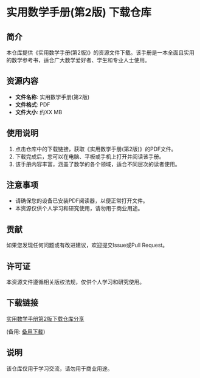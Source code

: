 # 实用数学手册(第2版) 下载仓库

## 简介

本仓库提供《实用数学手册(第2版)》的资源文件下载。该手册是一本全面且实用的数学参考书，适合广大数学爱好者、学生和专业人士使用。

## 资源内容

- **文件名称**: 实用数学手册(第2版)
- **文件格式**: PDF
- **文件大小**: 约XX MB

## 使用说明

1. 点击仓库中的下载链接，获取《实用数学手册(第2版)》的PDF文件。
2. 下载完成后，您可以在电脑、平板或手机上打开并阅读该手册。
3. 该手册内容丰富，涵盖了数学的各个领域，适合不同层次的读者使用。

## 注意事项

- 请确保您的设备已安装PDF阅读器，以便正常打开文件。
- 本资源仅供个人学习和研究使用，请勿用于商业用途。

## 贡献

如果您发现任何问题或有改进建议，欢迎提交Issue或Pull Request。

## 许可证

本资源文件遵循相关版权法规，仅供个人学习和研究使用。

## 下载链接
[实用数学手册第2版下载仓库分享](https://pan.quark.cn/s/646ad22b0ff9) 

(备用: [备用下载](https://pan.baidu.com/s/10jYIsfzKLMBgcnI--1focw?pwd=1234))

## 说明

该仓库仅用于学习交流，请勿用于商业用途。
